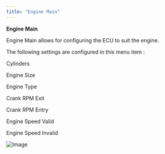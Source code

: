 ```yaml
---
title: "Engine Main"
---
```


**Engine Main**


Engine Main allows for configuring the ECU to suit the engine. &nbsp;

The following settings are configured in this menu item :


Cylinders&nbsp;

Engine Size

Engine Type

Crank RPM Exit&nbsp;

Crank RPM Entry&nbsp;

Engine Speed Valid

Engine Speed Invalid


![Image](</lib/Untitled267.png>)



